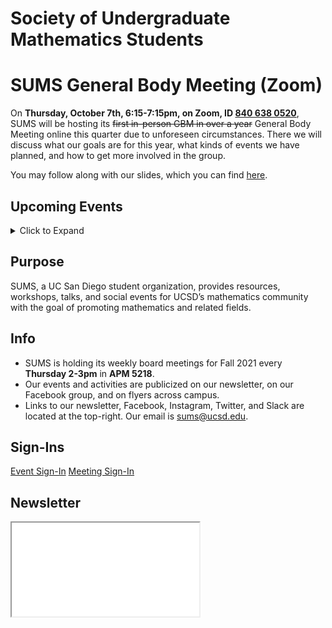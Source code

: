 # Society of Undergraduate Mathematics Students

<!-- Insert an `Announcement` component here when applicable -->
<Announcement>

# SUMS General Body Meeting **(Zoom)**

On **Thursday, October 7th, 6:15-7:15pm, on Zoom, ID [840 638 0520](https://ucsd.zoom.us/my/a2yang)**, SUMS will be hosting its ~~first in-person GBM in over a year~~ General Body Meeting online this quarter due to unforeseen circumstances.
There we will discuss what our goals are for this year, what kinds of events we have planned, and how to get more involved in the group.

You may follow along with our slides, which you can find [here](https://docs.google.com/presentation/d/1S6F5H3cJwZxxibF6ak-e0PGPcnFRw4B2Alnws_QWscQ/edit?usp=sharing).

</Announcement>

## Upcoming Events

<details class="text-center mt-4">
    <summary class="btn btn-info">Click to Expand</summary>
    <iframe src="https://calendar.google.com/calendar/embed?src=slpj546eineo7jbkr2cqvmtcm0%40group.calendar.google.com&ctz=America%2FLos_Angeles&mode=AGENDA" style="border: 0" width="100%" height="600" frameborder="0" scrolling="no"></iframe>
</details>

## Purpose

SUMS, a UC San Diego student organization, provides resources, workshops, talks, and social events for UCSD’s mathematics community with the goal of promoting mathematics and related fields.

## Info

* SUMS is holding its weekly board meetings for Fall 2021 every **Thursday 2-3pm** in **APM 5218**.
* Our events and activities are publicized on our newsletter, on our Facebook group, and on flyers across campus.
* Links to our newsletter, Facebook, Instagram, Twitter, and Slack are located at the top-right. Our email is [sums@ucsd.edu](mailto:sums@ucsd.edu).

## Sign-Ins

<a class="btn btn-primary btn-lg btn-block" rel="noopener noreferrer" href="./event-sign-in.html">Event Sign-In</a>
<a class="btn btn-secondary btn-lg btn-block" rel="noopener noreferrer" href="./meeting-sign-in.html">Meeting Sign-In</a>

## Newsletter

<iframe class="newsletter rounded" src="./newsletters/latest.html"></iframe>
